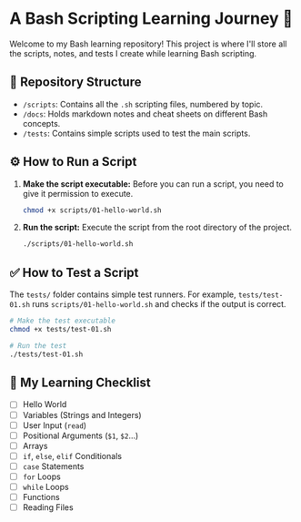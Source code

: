 # A Bash Scripting Learning Journey 🚀

Welcome to my Bash learning repository! This project is where I'll store all the scripts, notes, and tests I create while learning Bash scripting.

## 📂 Repository Structure

* `/scripts`: Contains all the `.sh` scripting files, numbered by topic.
* `/docs`: Holds markdown notes and cheat sheets on different Bash concepts.
* `/tests`: Contains simple scripts used to test the main scripts.

## ⚙️ How to Run a Script

1.  **Make the script executable:** Before you can run a script, you need to give it permission to execute.
    ```bash
    chmod +x scripts/01-hello-world.sh
    ```

2.  **Run the script:** Execute the script from the root directory of the project.
    ```bash
    ./scripts/01-hello-world.sh
    ```

## ✅ How to Test a Script

The `tests/` folder contains simple test runners. For example, `tests/test-01.sh` runs `scripts/01-hello-world.sh` and checks if the output is correct.

```bash
# Make the test executable
chmod +x tests/test-01.sh

# Run the test
./tests/test-01.sh
```

## 🎯 My Learning Checklist

- [ ] Hello World
- [ ] Variables (Strings and Integers)
- [ ] User Input (`read`)
- [ ] Positional Arguments (`$1`, `$2`...)
- [ ] Arrays
- [ ] `if`, `else`, `elif` Conditionals
- [ ] `case` Statements
- [ ] `for` Loops
- [ ] `while` Loops
- [ ] Functions
- [ ] Reading Files